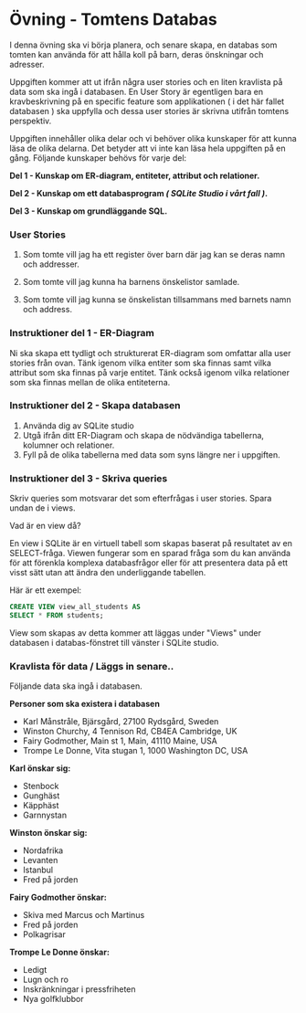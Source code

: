 # Övning - Tomtens Databas

I denna övning ska vi börja planera, och senare skapa, en databas som tomten kan använda för att hålla koll på barn, deras önskningar och adresser.

Uppgiften kommer att ut ifrån några user stories och en liten kravlista på data som ska ingå i databasen. En User Story är egentligen bara en kravbeskrivning på en specific feature som applikationen ( i det här fallet databasen ) ska uppfylla och dessa user stories är skrivna utifrån tomtens perspektiv.

Uppgiften innehåller olika delar och vi behöver olika kunskaper för att kunna läsa de olika delarna. Det betyder att vi inte kan läsa hela uppgiften på en gång. Följande kunskaper behövs för varje del:

**Del 1 - Kunskap om ER-diagram, entiteter, attribut och relationer.**

**Del 2 - Kunskap om ett databasprogram _( SQLite Studio i vårt fall )_.**

**Del 3 - Kunskap om grundläggande SQL.**

### User Stories

1. Som tomte vill jag ha ett register över barn där jag kan se deras namn och addresser.

2. Som tomte vill jag kunna ha barnens önskelistor samlade.

3. Som tomte vill jag kunna se önskelistan tillsammans med barnets namn och address.

### Instruktioner del 1 - ER-Diagram

Ni ska skapa ett tydligt och strukturerat ER-diagram som omfattar alla user stories från ovan. Tänk igenom vilka entiter som ska finnas samt vilka attribut som ska finnas på varje entitet. Tänk också igenom vilka relationer som ska finnas mellan de olika entiteterna.

### Instruktioner del 2 - Skapa databasen

1. Använda dig av SQLite studio
2. Utgå ifrån ditt ER-Diagram och skapa de nödvändiga tabellerna, kolumner och relationer.
3. Fyll på de olika tabellerna med data som syns längre ner i uppgiften.

### Instruktioner del 3 - Skriva queries

Skriv queries som motsvarar det som efterfrågas i user stories. Spara undan de i views.

Vad är en view då?

En view i SQLite är en virtuell tabell som skapas baserat på resultatet av en SELECT-fråga. Viewen fungerar som en sparad fråga som du kan använda för att förenkla komplexa databasfrågor eller för att presentera data på ett visst sätt utan att ändra den underliggande tabellen.

Här är ett exempel:

```sql
CREATE VIEW view_all_students AS
SELECT * FROM students;
```

View som skapas av detta kommer att läggas under "Views" under databasen i databas-fönstret till vänster i SQLite studio.

### Kravlista för data / Läggs in senare..

Följande data ska ingå i databasen.

**Personer som ska existera i databasen**

- Karl Månstråle, Bjärsgård, 27100 Rydsgård, Sweden
- Winston Churchy, 4 Tennison Rd, CB4EA Cambridge, UK
- Fairy Godmother, Main st 1, Main, 41110 Maine, USA
- Trompe Le Donne, Vita stugan 1, 1000 Washington DC, USA

**Karl önskar sig:**

- Stenbock
- Gunghäst
- Käpphäst
- Garnnystan

**Winston önskar sig:**

- Nordafrika
- Levanten
- Istanbul
- Fred på jorden

**Fairy Godmother önskar:**

- Skiva med Marcus och Martinus
- Fred på jorden
- Polkagrisar

**Trompe Le Donne önskar:**

- Ledigt
- Lugn och ro
- Inskränkningar i pressfriheten
- Nya golfklubbor
